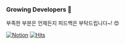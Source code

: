 ### Growing Developers :frog:

부족한 부분은 언제든지 피드백은 부탁드립니다~! :heart_eyes:

<a href="https://everlasting-cello-2b6.notion.site/KyeongWoo-blog-f76f7a2af70c4d0a895071646565b85d">![Notion](https://img.shields.io/badge/Notion-%23000000.svg?style=flat&logo=notion&logoColor=white)</a>
[![Hits](https://hits.seeyoufarm.com/api/count/incr/badge.svg?url=https%3A%2F%2Fgithub.com%2FLeo-Kyeong&count_bg=%23000000&title_bg=%23000000&icon=github.svg&icon_color=%23E7E7E7&title=GitHub&edge_flat=false)](https://hits.seeyoufarm.com)


